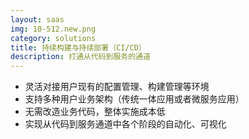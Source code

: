 ```yaml
---
layout: saas
img: 10-512.new.png
category: solutions
title: 持续构建与持续部署（CI/CD）
description: 打通从代码到服务的通道
---
```

 
 * 灵活对接用户现有的配置管理、构建管理等环境
 * 支持多种用户业务架构（传统一体应用或者微服务应用）
 * 无需改造业务代码，整体实施成本低
 * 实现从代码到服务通道中各个阶段的自动化、可视化

 
